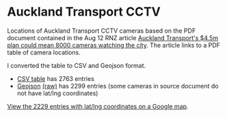 # Auckland Transport CCTV

Locations of Auckland Transport CCTV cameras based on the PDF document contained in the Aug 12 RNZ article [Auckland Transport's $4.5m plan could mean 8000 cameras watching the city](https://www.rnz.co.nz/news/national/396465/auckland-transport-s-4-point-5m-plan-could-mean-8000-cameras-watching-the-city). The article links to a PDF table of camera locations.

I converted the table to CSV and Geojson format.

- [CSV table](https://github.com/fogonwater/AT-CCTV/blob/master/akl_cams.csv) has 2763 entries
- [Geojson](https://github.com/fogonwater/AT-CCTV/blob/master/akl_cams.geojson) [(raw)](https://raw.githubusercontent.com/fogonwater/AT-CCTV/master/akl_cams.geojson) has 2299 entries (some cameras in source document do not have lat/lng coordinates)

[View the 2229 entries with lat/lng coordinates on a Google map](https://fusiontables.google.com/embedviz?q=select+col2+from+1rRGtCE7nN3-mTcoZb0zjMmUo1j73sN9D4Kc8mdLL&viz=MAP&h=false&lat=-36.82500019824303&lng=174.76058675580907&t=1&z=11&l=col2&y=2&tmplt=2&hml=TWO_COL_LAT_LNG).
